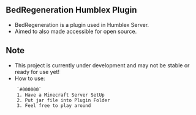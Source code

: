 ## BedRegeneration Humblex Plugin
 - BedRegeneration is a plugin used in Humblex Server. 
 - Aimed to also made accessible for open source.
## Note
- This project is currently under development and may not be stable or ready for use yet!
- How to use:
```
    `#000000`
    1. Have a Minecraft Server SetUp
    2. Put jar file into Plugin Folder
    3. Feel free to play around
```